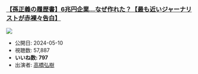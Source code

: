 ### [【孫正義の履歴書】6兆円企業…なぜ作れた？【最も近いジャーナリストが赤裸々告白】](https://www.youtube.com/watch?v=ess7ez9EZzI)
[![](https://img.youtube.com/vi/ess7ez9EZzI/sddefault.jpg)](https://www.youtube.com/watch?v=ess7ez9EZzI)
-   公開日: 2024-05-10
-   視聴数: 57,887
-   **いいね数: 797**
-   出演者: [高橋弘樹](/rehacq_fan/people/高橋弘樹 "wikilink")
